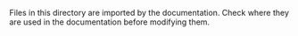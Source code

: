 Files in this directory are imported by the documentation.
Check where they are used in the documentation before modifying them.
